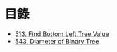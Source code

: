 # 目錄

- [513. Find Bottom Left Tree Value](./513.%20Find%20Bottom%20Left%20Tree%20Value.md)
- [543. Diameter of Binary Tree](./543.%20Diameter%20of%20Binary%20Tree.md)
